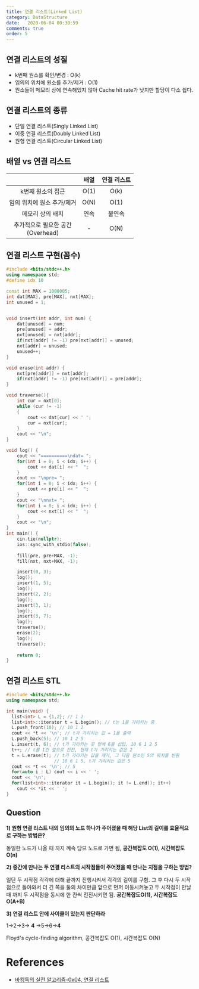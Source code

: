 ```yaml
---
title: 연결 리스트(Linked List)
category: DataStructure
date:   2020-06-04 00:30:59
comments: true
order: 5
---
```


## 연결 리스트의 성질
* k번째 원소를 확인/변경 : O(k)
* 임의의 위치에 원소를 추가/제거 : O(1)
* 원소들이 메모리 상에 연속해있지 않아 Cache hit rate가 낮지만 할당이 다소 쉽다.

## 연결 리스트의 종류
* 단일 연결 리스트(Singly Linked List)
* 이중 연결 리스트(Doubly Linked List)
* 원형 연결 리스트(Circular Linked List)

## 배열 vs 연결 리스트

|   |  <center>배열</center> |  <center>연결 리스트</center> |
|:--------:|:--------:|:--------:|
|k번째 원소의 접근|O(1)|O(k)|
|임의 위치에 원소 추가/제거|O(N)|O(1)|
|메모리 상의 배치|연속|불연속|
|추가적으로 필요한 공간<br/>(Overhead)| - | O(N) |


## 연결 리스트 구현(꼼수)

```cpp
#include <bits/stdc++.h>
using namespace std;
#define idx 10

const int MAX = 1000005;
int dat[MAX], pre[MAX], nxt[MAX];
int unused = 1;


void insert(int addr, int num) {
    dat[unused] = num;
    pre[unused] = addr;
    nxt[unused] = nxt[addr];
    if(nxt[addr] != -1) pre[nxt[addr]] = unused;
    nxt[addr] = unused;
    unused++;
}

void erase(int addr) {
    nxt[pre[addr]] = nxt[addr];
    if(nxt[addr] != -1) pre[nxt[addr]] = pre[addr];
}

void traverse(){
    int cur = nxt[0];
    while (cur != -1)
    {
        cout << dat[cur] << ' ';
        cur = nxt[cur];
    }
    cout << "\n";
}

void log() {
    cout << "==========\ndat= ";
    for(int i = 0; i < idx; i++) {
        cout << dat[i] << "  ";
    }
    cout << "\npre= ";
    for(int i = 0; i < idx; i++) {
        cout << pre[i] << "  ";
    }
    cout << "\nnxt= ";
    for(int i = 0; i < idx; i++) {
        cout << nxt[i] << "  ";
    }
    cout << "\n";
}
int main() {
    cin.tie(nullptr);
    ios::sync_with_stdio(false);
    
    fill(pre, pre+MAX, -1);
    fill(nxt, nxt+MAX, -1);

    insert(0, 3);
    log();
    insert(1, 5);
    log();
    insert(2, 2);
    log();
    insert(3, 1);
    log();
    insert(3, 7);
    log();
    traverse();
    erase(2);
    log();
    traverse();
    
    return 0;
}
```

## 연결 리스트 STL

```cpp
#include <bits/stdc++.h>
using namespace std;

int main(void) {
  list<int> L = {1,2}; // 1 2
  list<int>::iterator t = L.begin(); // t는 1을 가리키는 중
  L.push_front(10); // 10 1 2
  cout << *t << '\n'; // t가 가리키는 값 = 1을 출력
  L.push_back(5); // 10 1 2 5
  L.insert(t, 6); // t가 가리키는 곳 앞에 6을 삽입, 10 6 1 2 5
  t++; // t를 1칸 앞으로 전진, 현재 t가 가리키는 값은 2
  t = L.erase(t); // t가 가리키는 값을 제거, 그 다음 원소인 5의 위치를 반환
                  // 10 6 1 5, t가 가리키는 값은 5
  cout << *t << '\n'; // 5
  for(auto i : L) cout << i << ' ';
  cout << '\n';
  for(list<int>::iterator it = L.begin(); it != L.end(); it++)
    cout << *it << ' ';
}
```

## Question
__1) 원형 연결 리스트 내의 임의의 노드 하나가 주어졌을 때 해당 List의 길이를 효율적으로 구하는 방법은?__

동일한 노드가 나올 때 까지 꼐속 당므 노드로 가면 됨, __공간복잡도 O(1), 시간복잡도 O(n)__

__2) 중간에 만나는 두 연결 리스트의 시작점들이 주어졌을 때 만나는 지점을 구하는 방법?__

일단 두 시작점 각각에 대해 끝까지 진행시켜서 각각의 길이를 구함. 그 후 다시 두 시작점으로 돌아와서 더 긴 쪽을 둘의 차이만큼 앞으로 먼저 이동시켜놓고 두 시작점이 만날 때 까지 두 시작점을 동시에 한 칸씩 전진시키면 됨. __공간복잡도O(1), 시간복잡도O(A+B)__

__3) 연결 리스트 안에 사이클이 있는지 판단하라__

1->2->3-> __4__ ->5->6->__4__

Floyd's cycle-finding algorithm, 공간복잡도 O(1), 시간복잡도 O(N)



# References
* [바킹독의 실전 알고리즘-0x04, 연결 리스트](https://www.youtube.com/watch?v=C6MX5u7r72E)